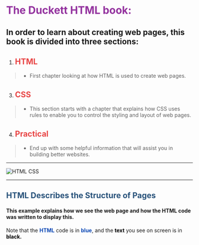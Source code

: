 # <span style="color:#93329e">**The Duckett HTML book:**</span>

## In order to learn about creating web pages, this book is divided into three sections:

1. ## <span style="color:#e84545">**HTML**</span>
> - First chapter looking at how HTML is used to
create web pages.
3. ## <span style="color:#e84545">**CSS**</span>
> - This section starts with a chapter that explains how CSS uses rules to enable you to control the styling and layout of web pages.
4. ## <span style="color:#e84545">**Practical**</span>
> - End up with some helpful information that will assist you in building better websites.

____________________________________________________

![HTML CSS](https://elzero.org/wp-content/uploads/2019/06/practical-html-css.png)

____________________________________________________

## <span style="color:#28527a">**HTML Describes the Structure of Pages**</span>

#### This example explains how we see the web page and how the HTML code was written to display this.   
Note that the <span style="color:#0e49b5">**HTML**</span> code is in <span style="color:#0e49b5">**blue**</span>, and the <span style="color:#000000">**text**</span> you see on screen is in <span style="color:#000000">**black.**</span>